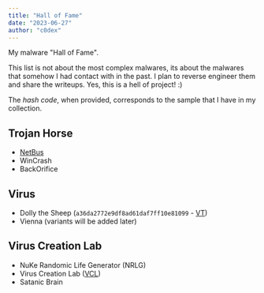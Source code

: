 ```yaml
---
title: "Hall of Fame"
date: "2023-06-27"
author: "c0dex"
---
```


My malware "Hall of Fame". 

This list is not about the most complex malwares, its about the malwares that somehow I had contact with in the past.
I plan to reverse engineer them and share the writeups. Yes, this is a hell of project! :)

The *hash code*, when provided, corresponds to the sample that I have in my collection.

## Trojan Horse
- [NetBus](...)
- WinCrash
- BackOrifice

## Virus
- Dolly the Sheep (`a36da2772e9df8ad61daf7ff10e81099` - [VT](https://www.virustotal.com/gui/file/43139dd432d35d0abb2bdbb9aeff39cab4510490f27e45f397a1cedb112ce38c/detection))
- Vienna (variants will be added later)

## Virus Creation Lab
- NuKe Randomic Life Generator (NRLG)
- Virus Creation Lab ([VCL](https://en.wikipedia.org/wiki/Virus_Creation_Laboratory))
- Satanic Brain
